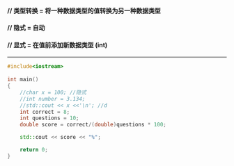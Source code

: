 #### // 类型转换 = 将一种数据类型的值转换为另一种数据类型 
#### // 隐式 = 自动 
#### // 显式 = 在值前添加新数据类型 (int)

---

```c++
#include<iostream>
 
int main()
{
	//char x = 100; //隐式
	//int number = 3.134; 
	//std::cout << x <<'\n'; //d
    int correct = 8;
    int questions = 10;
    double score = correct/(double)questions * 100;

    std::cout << score << "%";

    return 0;
}
```